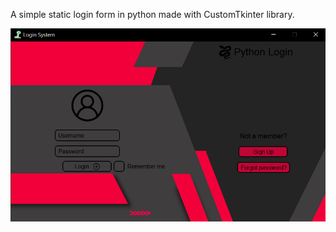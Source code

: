 A simple static login form in python made with CustomTkinter library.

<div align="center">
    <img src="./assets/pythonlogin.png">
</div>
